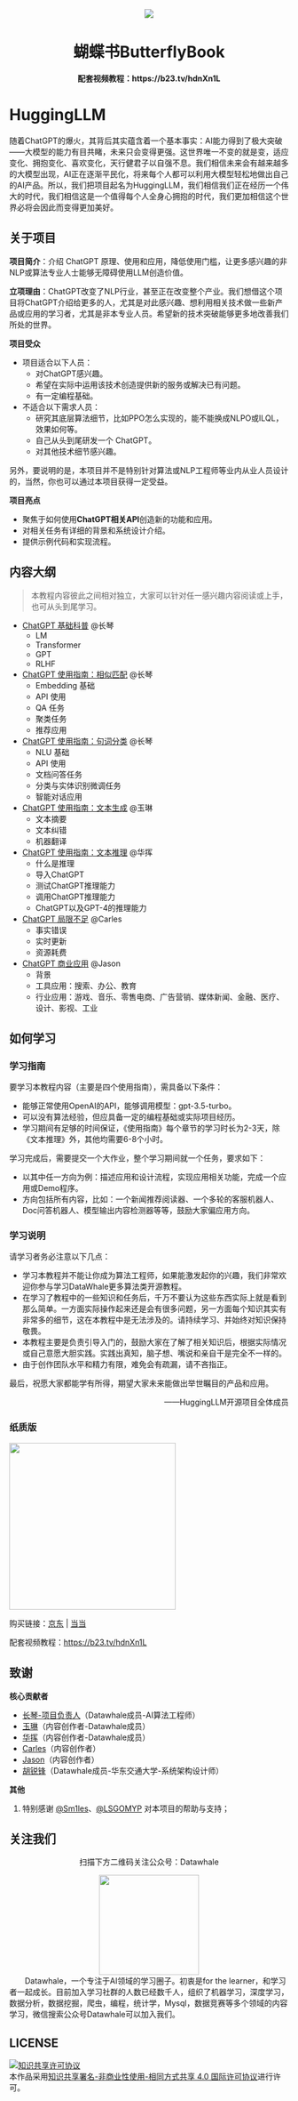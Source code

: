 <div align=center>
<img src="./resources/simple_cover.png" >
<h1>蝴蝶书ButterflyBook</h1>
<p>
<strong>配套视频教程：https://b23.tv/hdnXn1L</strong>
</p>
</div>

# HuggingLLM

随着ChatGPT的爆火，其背后其实蕴含着一个基本事实：AI能力得到了极大突破——大模型的能力有目共睹，未来只会变得更强。这世界唯一不变的就是变，适应变化、拥抱变化、喜欢变化，天行健君子以自强不息。我们相信未来会有越来越多的大模型出现，AI正在逐渐平民化，将来每个人都可以利用大模型轻松地做出自己的AI产品。所以，我们把项目起名为HuggingLLM，我们相信我们正在经历一个伟大的时代，我们相信这是一个值得每个人全身心拥抱的时代，我们更加相信这个世界必将会因此而变得更加美好。

## 关于项目

**项目简介**：介绍 ChatGPT 原理、使用和应用，降低使用门槛，让更多感兴趣的非NLP或算法专业人士能够无障碍使用LLM创造价值。

**立项理由**：ChatGPT改变了NLP行业，甚至正在改变整个产业。我们想借这个项目将ChatGPT介绍给更多的人，尤其是对此感兴趣、想利用相关技术做一些新产品或应用的学习者，尤其是非本专业人员。希望新的技术突破能够更多地改善我们所处的世界。

**项目受众**

- 项目适合以下人员：
    - 对ChatGPT感兴趣。
    - 希望在实际中运用该技术创造提供新的服务或解决已有问题。
    - 有一定编程基础。
- 不适合以下需求人员：
    - 研究其底层算法细节，比如PPO怎么实现的，能不能换成NLPO或ILQL，效果如何等。
    - 自己从头到尾研发一个 ChatGPT。
    - 对其他技术细节感兴趣。

另外，要说明的是，本项目并不是特别针对算法或NLP工程师等业内从业人员设计的，当然，你也可以通过本项目获得一定受益。

**项目亮点**

- 聚焦于如何使用**ChatGPT相关API**创造新的功能和应用。
- 对相关任务有详细的背景和系统设计介绍。
- 提供示例代码和实现流程。

## 内容大纲

> 本教程内容彼此之间相对独立，大家可以针对任一感兴趣内容阅读或上手，也可从头到尾学习。

- [ChatGPT 基础科普](content/chapter1/ChatGPT基础科普——知其一点所以然.md) @长琴
    - LM
    - Transformer
    - GPT
    - RLHF
- [ChatGPT 使用指南：相似匹配](content/chapter2/ChatGPT使用指南——相似匹配.ipynb) @长琴
    - Embedding 基础
    - API 使用
    - QA 任务
    - 聚类任务
    - 推荐应用
- [ChatGPT 使用指南：句词分类](content/chapter3/ChatGPT使用指南——句词分类.ipynb) @长琴
    - NLU 基础
    - API 使用
    - 文档问答任务
    - 分类与实体识别微调任务
    - 智能对话应用
- [ChatGPT 使用指南：文本生成](content/chapter4/ChatGPT使用指南——文本生成.ipynb) @玉琳
    - 文本摘要
    - 文本纠错
    - 机器翻译
- [ChatGPT 使用指南：文本推理](content/chapter5/ChatGPT使用指南——文本推理.ipynb) @华挥
    - 什么是推理
    - 导入ChatGPT
    - 测试ChatGPT推理能力
    - 调用ChatGPT推理能力
    - ChatGPT以及GPT-4的推理能力
- [ChatGPT 局限不足](content/chapter7/ChatGPT缺陷不足——工具不是万能的.md) @Carles
    - 事实错误
    - 实时更新
    - 资源耗费
- [ChatGPT 商业应用](content/chapter8/ChatGPT商业应用——LLM是星辰大海.md) @Jason
    - 背景
    - 工具应用：搜索、办公、教育
    - 行业应用：游戏、音乐、零售电商、广告营销、媒体新闻、金融、医疗、设计、影视、工业

## 如何学习

### 学习指南

要学习本教程内容（主要是四个使用指南），需具备以下条件：

- 能够正常使用OpenAI的API，能够调用模型：gpt-3.5-turbo。
- 可以没有算法经验，但应具备一定的编程基础或实际项目经历。
- 学习期间有足够的时间保证，《使用指南》每个章节的学习时长为2-3天，除《文本推理》外，其他均需要6-8个小时。

学习完成后，需要提交一个大作业，整个学习期间就一个任务，要求如下：

- 以其中任一方向为例：描述应用和设计流程，实现应用相关功能，完成一个应用或Demo程序。
- 方向包括所有内容，比如：一个新闻推荐阅读器、一个多轮的客服机器人、Doc问答机器人、模型输出内容检测器等等，鼓励大家偏应用方向。

### 学习说明

请学习者务必注意以下几点：

- 学习本教程并不能让你成为算法工程师，如果能激发起你的兴趣，我们非常欢迎你参与学习DataWhale更多算法类开源教程。
- 在学习了教程中的一些知识和任务后，千万不要认为这些东西实际上就是看到那么简单。一方面实际操作起来还是会有很多问题，另一方面每个知识其实有非常多的细节，这在本教程中是无法涉及的。请持续学习、并始终对知识保持敬畏。
- 本教程主要是负责引导入门的，鼓励大家在了解了相关知识后，根据实际情况或自己意愿大胆实践。实践出真知，脑子想、嘴说和亲自干是完全不一样的。
- 由于创作团队水平和精力有限，难免会有疏漏，请不吝指正。

最后，祝愿大家都能学有所得，期望大家未来能做出举世瞩目的产品和应用。


<p align="right">
——HuggingLLM开源项目全体成员
</p>


### 纸质版

<p>
<img src="./resources/vertical_cover.jpeg" width="300">
</p>

购买链接：[京东](https://item.jd.com/14385698.html) | [当当](https://product.dangdang.com/29691320.html)

配套视频教程：https://b23.tv/hdnXn1L

## 致谢

**核心贡献者**

- [长琴-项目负责人](https://yam.gift/)（Datawhale成员-AI算法工程师）
- [玉琳](https://github.com/lynnhuang97)（内容创作者-Datawhale成员）
- [华挥](https://github.com/HhuiYi)（内容创作者-Datawhale成员）
- [Carles](https://github.com/AmourWaltz)（内容创作者）
- [Jason](https://github.com/HeteroCat)（内容创作者）
- [胡锐锋](https://github.com/Relph1119)（Datawhale成员-华东交通大学-系统架构设计师）

**其他**

1. 特别感谢 [@Sm1les](https://github.com/Sm1les)、[@LSGOMYP](https://github.com/LSGOMYP) 对本项目的帮助与支持；

## 关注我们

<div align=center>
<p>扫描下方二维码关注公众号：Datawhale</p>
<img src="resources/qrcode.jpeg" width = "180" height = "180">
</div>
&emsp;&emsp;Datawhale，一个专注于AI领域的学习圈子。初衷是for the learner，和学习者一起成长。目前加入学习社群的人数已经数千人，组织了机器学习，深度学习，数据分析，数据挖掘，爬虫，编程，统计学，Mysql，数据竞赛等多个领域的内容学习，微信搜索公众号Datawhale可以加入我们。

## LICENSE
<a rel="license" href="http://creativecommons.org/licenses/by-nc-sa/4.0/"><img alt="知识共享许可协议" style="border-width:0" src="https://img.shields.io/badge/license-CC%20BY--NC--SA%204.0-lightgrey" /></a><br />本作品采用<a rel="license" href="http://creativecommons.org/licenses/by-nc-sa/4.0/">知识共享署名-非商业性使用-相同方式共享 4.0 国际许可协议</a>进行许可。
